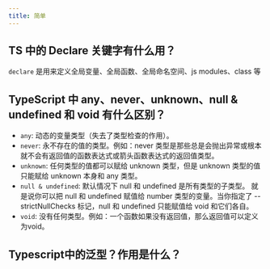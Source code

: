 ```yaml
---
title: 简单
---
```


## TS 中的 Declare 关键字有什么用？

<Answer>

`declare` 是用来定义全局变量、全局函数、全局命名空间、js modules、class 等

</Answer>

## TypeScript 中 any、never、unknown、null & undefined 和 void 有什么区别？

<Answer>

- `any`: 动态的变量类型（失去了类型检查的作用）。
- `never`: 永不存在的值的类型。例如：never 类型是那些总是会抛出异常或根本就不会有返回值的函数表达式或箭头函数表达式的返回值类型。
- `unknown`: 任何类型的值都可以赋给 unknown 类型，但是 unknown 类型的值只能赋给 unknown 本身和 any 类型。
- `null & undefined`: 默认情况下 null 和 undefined 是所有类型的子类型。 就是说你可以把 null 和  undefined 赋值给 number 类型的变量。当你指定了 --strictNullChecks 标记，null 和 undefined 只能赋值给 void 和它们各自。
- `void`: 没有任何类型。例如：一个函数如果没有返回值，那么返回值可以定义为void。

</Answer>

## Typescript中的泛型？作用是什么？

<Answer>

</Answer>
